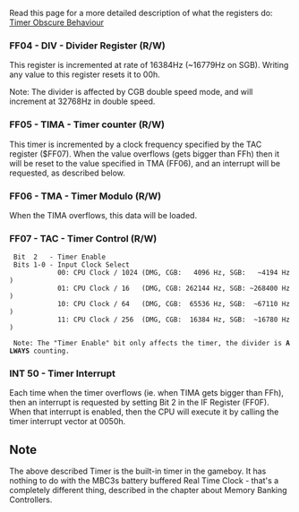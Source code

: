 Read this page for a more detailed description of what the registers do:
[Timer Obscure Behaviour](Timer_Obscure_Behaviour "wikilink")

### FF04 - DIV - Divider Register (R/W)

This register is incremented at rate of 16384Hz (\~16779Hz on SGB).
Writing any value to this register resets it to 00h.

Note: The divider is affected by CGB double speed mode, and will
increment at 32768Hz in double speed.

### FF05 - TIMA - Timer counter (R/W)

This timer is incremented by a clock frequency specified by the TAC
register (\$FF07). When the value overflows (gets bigger than FFh) then
it will be reset to the value specified in TMA (FF06), and an interrupt
will be requested, as described below.

### FF06 - TMA - Timer Modulo (R/W)

When the TIMA overflows, this data will be loaded.

### FF07 - TAC - Timer Control (R/W)

` Bit  2   - Timer Enable`\
` Bits 1-0 - Input Clock Select`\
`            00: CPU Clock / 1024 (DMG, CGB:   4096 Hz, SGB:   ~4194 Hz)`\
`            01: CPU Clock / 16   (DMG, CGB: 262144 Hz, SGB: ~268400 Hz)`\
`            10: CPU Clock / 64   (DMG, CGB:  65536 Hz, SGB:  ~67110 Hz)`\
`            11: CPU Clock / 256  (DMG, CGB:  16384 Hz, SGB:  ~16780 Hz)`\
` `\
` Note: The "Timer Enable" bit only affects the timer, the divider is `**`ALWAYS`**` counting.`

### INT 50 - Timer Interrupt

Each time when the timer overflows (ie. when TIMA gets bigger than FFh),
then an interrupt is requested by setting Bit 2 in the IF Register
(FF0F). When that interrupt is enabled, then the CPU will execute it by
calling the timer interrupt vector at 0050h.

Note
----

The above described Timer is the built-in timer in the gameboy. It has
nothing to do with the MBC3s battery buffered Real Time Clock - that\'s
a completely different thing, described in the chapter about Memory
Banking Controllers.

